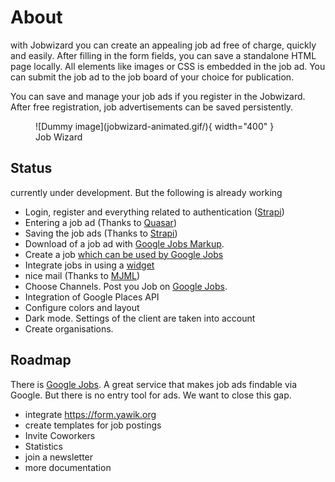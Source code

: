 # About

with Jobwizard you can create an appealing job ad free of charge, quickly and easily. After filling in the form fields, you can save a standalone HTML page locally. All elements like images or CSS is embedded in the job ad. You can submit the job ad to the job board of your choice for publication.

You can save and manage your job ads if you register in the Jobwizard. After free registration, job advertisements can be saved persistently.

<figure markdown>
  ![Dummy image](jobwizard-animated.gif/){ width="400" }
  <figcaption>Job Wizard</figcaption>
</figure>

## Status

currently under development. But the following is already working

* Login, register and everything related to authentication ([Strapi](https://strapi.io))
* Entering a job ad (Thanks to [Quasar](https://quasar.dev))
* Saving the job ads (Thanks to [Strapi](https://strapi.io))
* Download of a job ad with [Google Jobs Markup](https://developers.google.com/search/docs/advanced/structured-data/job-posting).
* Create a job [which can be used by Google Jobs](https://yawik.org/2021/12/unabhaengiges-eingabeformular-fuer-google-jobs/)
* Integrate jobs in using a [widget](https://gitlab.com/yawik/jobboard-widget) 
* nice mail (Thanks to [MJML](https://mjml.io/))
* Choose Channels. Post you Job on [Google Jobs](https://jobs.google.com/about/).
* Integration of Google Places API
* Configure colors and layout
* Dark mode. Settings of the client are taken into account 
* Create organisations. 

## Roadmap

There is [Google Jobs](https://de.wikipedia.org/wiki/Google_for_Jobs). A great service that makes job ads findable via Google. But there is no entry tool for ads. We want to close this gap.
 
* integrate https://form.yawik.org
* create templates for job postings
* Invite Coworkers
* Statistics
* join a newsletter
* more documentation


